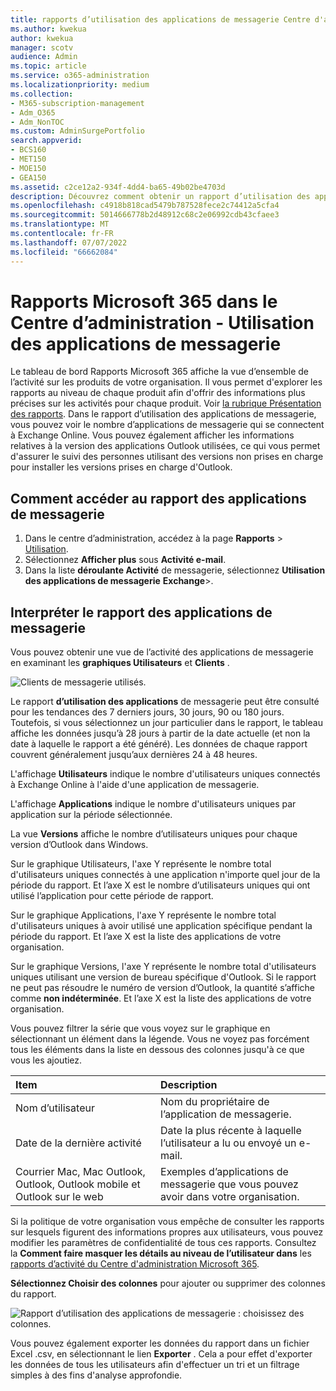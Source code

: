 ```yaml
---
title: rapports d’utilisation des applications de messagerie Centre d'administration Microsoft 365
ms.author: kwekua
author: kwekua
manager: scotv
audience: Admin
ms.topic: article
ms.service: o365-administration
ms.localizationpriority: medium
ms.collection:
- M365-subscription-management
- Adm_O365
- Adm_NonTOC
ms.custom: AdminSurgePortfolio
search.appverid:
- BCS160
- MET150
- MOE150
- GEA150
ms.assetid: c2ce12a2-934f-4dd4-ba65-49b02be4703d
description: Découvrez comment obtenir un rapport d’utilisation des applications de messagerie pour savoir combien d’applications de messagerie se connectent à Exchange Online et quelle version des utilisateurs Outlook utilisent.
ms.openlocfilehash: c4918b818cad5479b787528fece2c74412a5cfa4
ms.sourcegitcommit: 5014666778b2d48912c68c2e06992cdb43cfaee3
ms.translationtype: MT
ms.contentlocale: fr-FR
ms.lasthandoff: 07/07/2022
ms.locfileid: "66662084"
---
```

# <a name="microsoft-365-reports-in-the-admin-center---email-apps-usage"></a>Rapports Microsoft 365 dans le Centre d’administration - Utilisation des applications de messagerie

Le tableau de bord Rapports Microsoft 365 affiche la vue d’ensemble de l’activité sur les produits de votre organisation. Il vous permet d'explorer les rapports au niveau de chaque produit afin d'offrir des informations plus précises sur les activités pour chaque produit. Voir [la rubrique Présentation des rapports](activity-reports.md). Dans le rapport d’utilisation des applications de messagerie, vous pouvez voir le nombre d’applications de messagerie qui se connectent à Exchange Online. Vous pouvez également afficher les informations relatives à la version des applications Outlook utilisées, ce qui vous permet d'assurer le suivi des personnes utilisant des versions non prises en charge pour installer les versions prises en charge d'Outlook.
  
## <a name="how-to-get-to-the-email-apps-report"></a>Comment accéder au rapport des applications de messagerie

1. Dans le centre d’administration, accédez à la page **Rapports** \> <a href="https://go.microsoft.com/fwlink/p/?linkid=2074756" target="_blank">Utilisation</a>.
2. Sélectionnez **Afficher plus** sous **Activité e-mail**. 
3. Dans la liste **déroulante Activité** de messagerie, sélectionnez **Utilisation des applications de messagerie** **Exchange**\>.
  
## <a name="interpret-the-email-apps-report"></a>Interpréter le rapport des applications de messagerie

Vous pouvez obtenir une vue de l’activité des applications de messagerie en examinant les **graphiques Utilisateurs** et **Clients** . 
  
![Clients de messagerie utilisés.](../../media/d78af7db-2b41-4d37-8b6e-bc7e47edd1dd.png)

Le rapport **d’utilisation des applications** de messagerie peut être consulté pour les tendances des 7 derniers jours, 30 jours, 90 ou 180 jours. Toutefois, si vous sélectionnez un jour particulier dans le rapport, le tableau affiche les données jusqu’à 28 jours à partir de la date actuelle (et non la date à laquelle le rapport a été généré). Les données de chaque rapport couvrent généralement jusqu’aux dernières 24 à 48 heures.

L'affichage **Utilisateurs** indique le nombre d'utilisateurs uniques connectés à Exchange Online à l'aide d'une application de messagerie. 

L'affichage **Applications** indique le nombre d'utilisateurs uniques par application sur la période sélectionnée. 

La vue **Versions** affiche le nombre d’utilisateurs uniques pour chaque version d’Outlook dans Windows. 

Sur le graphique Utilisateurs, l'axe Y représente le nombre total d'utilisateurs uniques connectés à une application n'importe quel jour de la période du rapport. Et l’axe X est le nombre d’utilisateurs uniques qui ont utilisé l’application pour cette période de rapport. 

Sur le graphique Applications, l'axe Y représente le nombre total d'utilisateurs uniques à avoir utilisé une application spécifique pendant la période du rapport. Et l’axe X est la liste des applications de votre organisation. 

Sur le graphique Versions, l'axe Y représente le nombre total d'utilisateurs uniques utilisant une version de bureau spécifique d'Outlook. Si le rapport ne peut pas résoudre le numéro de version d’Outlook, la quantité s’affiche comme **non indéterminée**. Et l’axe X est la liste des applications de votre organisation.

Vous pouvez filtrer la série que vous voyez sur le graphique en sélectionnant un élément dans la légende. Vous ne voyez pas forcément tous les éléments dans la liste en dessous des colonnes jusqu'à ce que vous les ajoutiez.
 
|Item|Description|
|:-----|:-----|
|Nom d’utilisateur | Nom du propriétaire de l’application de messagerie. |
|Date de la dernière activité | Date la plus récente à laquelle l’utilisateur a lu ou envoyé un e-mail. |
|Courrier Mac, Mac Outlook, Outlook, Outlook mobile et Outlook sur le web | Exemples d’applications de messagerie que vous pouvez avoir dans votre organisation. |
   
Si la politique de votre organisation vous empêche de consulter les rapports sur lesquels figurent des informations propres aux utilisateurs, vous pouvez modifier les paramètres de confidentialité de tous ces rapports. Consultez la **Comment faire masquer les détails au niveau de l’utilisateur dans** les [rapports d’activité du Centre d'administration Microsoft 365](activity-reports.md). 

**Sélectionnez Choisir des colonnes** pour ajouter ou supprimer des colonnes du rapport.  

![Rapport d’utilisation des applications de messagerie : choisissez des colonnes.](../../media/041bd6ff-27e8-409d-9608-282edcfa2316.png)

Vous pouvez également exporter les données du rapport dans un fichier Excel .csv, en sélectionnant le lien **Exporter** . Cela a pour effet d'exporter les données de tous les utilisateurs afin d'effectuer un tri et un filtrage simples à des fins d'analyse approfondie. 